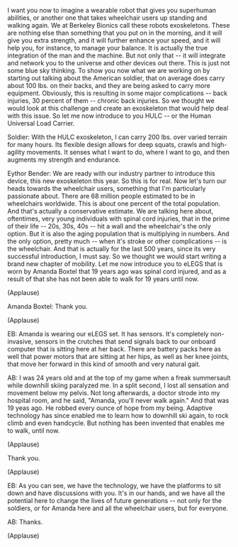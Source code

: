 
I want you now to imagine
a wearable robot
that gives you superhuman abilities,
or another one that takes wheelchair users
up standing and walking again.
We at Berkeley Bionics
call these robots exoskeletons.
These are nothing else
than something that you put on in the morning,
and it will give you extra strength,
and it will further enhance your speed,
and it will help you, for instance, to manage your balance.
It is actually the true integration
of the man and the machine.
But not only that --
it will integrate and network you
to the universe
and other devices out there.
This is just not some blue sky thinking.
To show you now what we are working on
by starting out talking about
the American soldier,
that on average does carry about 100 lbs. on their backs,
and they are being asked to carry more equipment.
Obviously, this is resulting
in some major complications --
back injuries, 30 percent of them --
chronic back injuries.
So we thought we would look at this challenge
and create an exoskeleton
that would help deal with this issue.
So let me now introduce to you HULC --
or the Human Universal
Load Carrier.

Soldier: With the HULC exoskeleton,
I can carry 200 lbs. over varied terrain
for many hours.
Its flexible design allows for deep squats,
crawls and high-agility movements.
It senses what I want to do, where I want to go,
and then augments my strength and endurance.

Eythor Bender: We are ready with our industry partner
to introduce this device,
this new exoskeleton this year.
So this is for real.
Now let&#39;s turn our heads
towards the wheelchair users,
something that I&#39;m particularly passionate about.
There are 68 million people
estimated to be in wheelchairs worldwide.
This is about one percent of the total population.
And that&#39;s actually a conservative estimate.
We are talking here about, oftentimes,
very young individuals with spinal cord injuries,
that in the prime of their life -- 20s, 30s, 40s --
hit a wall
and the wheelchair&#39;s the only option.
But it is also the aging population
that is multiplying in numbers.
And the only option, pretty much --
when it&#39;s stroke or other complications --
is the wheelchair.
And that is actually for the last 500 years,
since its very successful introduction, I must say.
So we thought we would start
writing a brand new chapter
of mobility.
Let me now introduce you to eLEGS
that is worn by Amanda Boxtel
that 19 years ago was spinal cord injured,
and as a result of that
she has not been able to walk
for 19 years until now.

(Applause)


Amanda Boxtel: Thank you.

(Applause)


EB: Amanda is wearing our eLEGS set.
It has sensors.
It&#39;s completely non-invasive,
sensors in the crutches
that send signals back to our onboard computer
that is sitting here at her back.
There are battery packs here as well
that power motors that are sitting at her hips,
as well as her knee joints,
that move her forward
in this kind of smooth and very natural gait.

AB: I was 24 years old
and at the top of my game
when a freak summersault while downhill skiing
paralyzed me.
In a split second,
I lost all sensation and movement
below my pelvis.
Not long afterwards,
a doctor strode into my hospital room,
and he said, &quot;Amanda,
you&#39;ll never walk again.&quot;
And that was 19 yeas ago.
He robbed
every ounce of hope
from my being.
Adaptive technology
has since enabled me
to learn how to downhill ski again,
to rock climb and even handcycle.
But nothing has been invented
that enables me to walk,
until now.

(Applause)

Thank you.

(Applause)


EB: As you can see,
we have the technology,
we have the platforms
to sit down and have discussions with you.
It&#39;s in our hands,
and we have all the potential here
to change the lives
of future generations --
not only for the soldiers,
or for Amanda here and all the wheelchair users,
but for everyone.

AB: Thanks.

(Applause)

